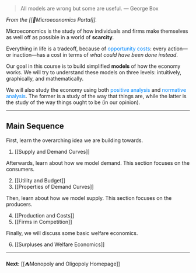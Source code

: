 > All models are wrong but some are useful.
> — George Box

*From the [[📏Microeconomics Portal]].*

Microeconomics is the study of how individuals and firms make themselves as well off as possible in a world of **scarcity**.

Everything in life is a tradeoff, because of <span style="color:#0088ff">opportunity costs</span>: every action—or inaction—has a cost in terms of *what could have been done instead*.

Our goal in this course is to build simplified **models** of how the economy works. We will try to understand these models on three levels: intuitively, graphically, and mathematically.

We will also study the economy using both <span style="color:#0088ff">positive analysis</span> and <span style="color:#0088ff">normative analysis</span>. The former is a study of the way that things are, while the latter is the study of the way things ought to be (in our opinion).

---
## Main Sequence

First, learn the overarching idea we are building towards.

1. [[Supply and Demand Curves]]

Afterwards, learn about how we model demand. This section focuses on the consumers.

2. [[Utility and Budget]]
3. [[Properties of Demand Curves]]

Then, learn about how we model supply. This section focuses on the producers.

4. [[Production and Costs]]
5. [[Firms in Competition]]

Finally, we will discuss some basic welfare economics.

6. [[Surpluses and Welfare Economics]]

---

**Next:** [[⛺Monopoly and Oligopoly Homepage]]